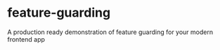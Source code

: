 # feature-guarding
A production ready demonstration of feature guarding for your modern frontend app
